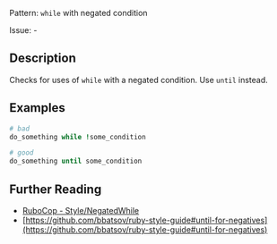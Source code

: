 Pattern: `while` with negated condition

Issue: -

## Description

Checks for uses of `while` with a negated condition. Use `until` instead.

## Examples

```ruby
# bad
do_something while !some_condition

# good
do_something until some_condition
```

## Further Reading

* [RuboCop - Style/NegatedWhile](https://docs.rubocop.org/rubocop/cops_style.html#stylenegatedwhile)
* [https://github.com/bbatsov/ruby-style-guide#until-for-negatives](https://github.com/bbatsov/ruby-style-guide#until-for-negatives)
